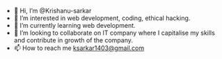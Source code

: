 - 👋 Hi, I’m @Krishanu-sarkar
- 👀 I’m interested in web development, coding, ethical hacking.
- 🌱 I’m currently learning web development.
- 💞️ I’m looking to collaborate on IT company where I capitalise my skills and contribute in growth of the company.
- 📫 How to reach me ksarkar1403@gmail.com

<!---
Krishanu-sarkar/Krishanu-sarkar is a ✨ special ✨ repository because its `README.md` (this file) appears on your GitHub profile.
You can click the Preview link to take a look at your changes.
--->
